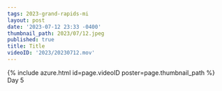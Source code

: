 ```yaml
---
tags: 2023-grand-rapids-mi
layout: post
date: '2023-07-12 23:33 -0400'
thumbnail_path: 2023/07/12.jpeg
published: true
title: Title
videoID: '2023/20230712.mov'
---
```


{% include azure.html id=page.videoID poster=page.thumbnail_path %}
Day 5